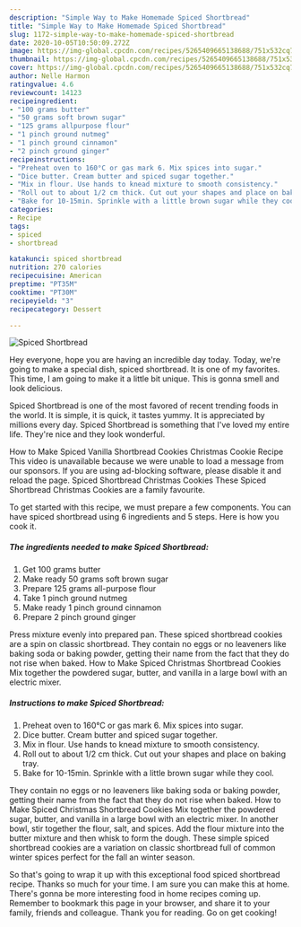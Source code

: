 ```yaml
---
description: "Simple Way to Make Homemade Spiced Shortbread"
title: "Simple Way to Make Homemade Spiced Shortbread"
slug: 1172-simple-way-to-make-homemade-spiced-shortbread
date: 2020-10-05T10:50:09.272Z
image: https://img-global.cpcdn.com/recipes/5265409665138688/751x532cq70/spiced-shortbread-recipe-main-photo.jpg
thumbnail: https://img-global.cpcdn.com/recipes/5265409665138688/751x532cq70/spiced-shortbread-recipe-main-photo.jpg
cover: https://img-global.cpcdn.com/recipes/5265409665138688/751x532cq70/spiced-shortbread-recipe-main-photo.jpg
author: Nelle Harmon
ratingvalue: 4.6
reviewcount: 14123
recipeingredient:
- "100 grams butter"
- "50 grams soft brown sugar"
- "125 grams allpurpose flour"
- "1 pinch ground nutmeg"
- "1 pinch ground cinnamon"
- "2 pinch ground ginger"
recipeinstructions:
- "Preheat oven to 160°C or gas mark 6. Mix spices into sugar."
- "Dice butter. Cream butter and spiced sugar together."
- "Mix in flour. Use hands to knead mixture to smooth consistency."
- "Roll out to about 1/2 cm thick. Cut out your shapes and place on baking tray."
- "Bake for 10-15min. Sprinkle with a little brown sugar while they cool."
categories:
- Recipe
tags:
- spiced
- shortbread

katakunci: spiced shortbread 
nutrition: 270 calories
recipecuisine: American
preptime: "PT35M"
cooktime: "PT30M"
recipeyield: "3"
recipecategory: Dessert

---
```



![Spiced Shortbread](https://img-global.cpcdn.com/recipes/5265409665138688/751x532cq70/spiced-shortbread-recipe-main-photo.jpg)

Hey everyone, hope you are having an incredible day today. Today, we're going to make a special dish, spiced shortbread. It is one of my favorites. This time, I am going to make it a little bit unique. This is gonna smell and look delicious.

Spiced Shortbread is one of the most favored of recent trending foods in the world. It is simple, it is quick, it tastes yummy. It is appreciated by millions every day. Spiced Shortbread is something that I've loved my entire life. They're nice and they look wonderful.

How to Make Spiced Vanilla Shortbread Cookies Christmas Cookie Recipe This video is unavailable because we were unable to load a message from our sponsors. If you are using ad-blocking software, please disable it and reload the page. Spiced Shortbread Christmas Cookies These Spiced Shortbread Christmas Cookies are a family favourite.


To get started with this recipe, we must prepare a few components. You can have spiced shortbread using 6 ingredients and 5 steps. Here is how you cook it.

<!--inarticleads1-->

##### The ingredients needed to make Spiced Shortbread:

1. Get 100 grams butter
1. Make ready 50 grams soft brown sugar
1. Prepare 125 grams all-purpose flour
1. Take 1 pinch ground nutmeg
1. Make ready 1 pinch ground cinnamon
1. Prepare 2 pinch ground ginger


Press mixture evenly into prepared pan. These spiced shortbread cookies are a spin on classic shortbread. They contain no eggs or no leaveners like baking soda or baking powder, getting their name from the fact that they do not rise when baked. How to Make Spiced Christmas Shortbread Cookies Mix together the powdered sugar, butter, and vanilla in a large bowl with an electric mixer. 

<!--inarticleads2-->

##### Instructions to make Spiced Shortbread:

1. Preheat oven to 160°C or gas mark 6. Mix spices into sugar.
1. Dice butter. Cream butter and spiced sugar together.
1. Mix in flour. Use hands to knead mixture to smooth consistency.
1. Roll out to about 1/2 cm thick. Cut out your shapes and place on baking tray.
1. Bake for 10-15min. Sprinkle with a little brown sugar while they cool.


They contain no eggs or no leaveners like baking soda or baking powder, getting their name from the fact that they do not rise when baked. How to Make Spiced Christmas Shortbread Cookies Mix together the powdered sugar, butter, and vanilla in a large bowl with an electric mixer. In another bowl, stir together the flour, salt, and spices. Add the flour mixture into the butter mixture and then whisk to form the dough. These simple spiced shortbread cookies are a variation on classic shortbread full of common winter spices perfect for the fall an winter season. 

So that's going to wrap it up with this exceptional food spiced shortbread recipe. Thanks so much for your time. I am sure you can make this at home. There's gonna be more interesting food in home recipes coming up. Remember to bookmark this page in your browser, and share it to your family, friends and colleague. Thank you for reading. Go on get cooking!
